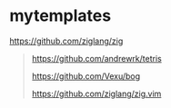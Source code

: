 # mytemplates

https://github.com/ziglang/zig

> https://github.com/andrewrk/tetris
>
> https://github.com/Vexu/bog
>
> https://github.com/ziglang/zig.vim
